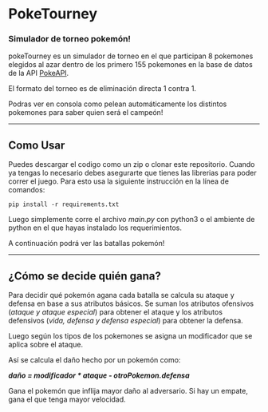 # PokeTourney

### Simulador de torneo pokemón!


pokeTourney es un simulador de torneo en el que participan 8 pokemones elegidos al azar dentro de los
primero 155 pokemones en la base de datos de la API [PokeAPI](https://pokeapi.co/).

El formato del torneo es de eliminación directa 1 contra 1.

Podras ver en consola como pelean automáticamente los distintos pokemones para saber quien será el campeón!

---
## Como Usar
Puedes descargar el codigo como un zip o clonar este repositorio. Cuando ya tengas lo necesario debes asegurarte que tienes las librerias para poder correr el juego. Para esto usa la siguiente instrucción en la línea de comandos:

`pip install -r requirements.txt`

Luego simplemente corre el archivo *main.py* con python3 o el ambiente de python en el que hayas instalado los requerimientos. 

A continuación podrá ver las batallas pokemón!

---

## ¿Cómo se decide quién gana?
Para decidir qué pokemón agana cada batalla se calcula su ataque y defensa en base a sus atributos básicos. Se suman los atributos ofensivos (*ataque y ataque especial*) para obtener el ataque y los atributos defensivos (*vida, defensa y defensa especial*) para obtener la defensa.

Luego según los tipos de los pokemones se asigna un modificador que se aplica sobre el ataque.

Así se calcula el daño hecho por un pokemón como:

***daño = modificador * ataque - otroPokemon.defensa***

Gana el pokemón que inflija mayor daño al adversario. Si hay un empate, gana el que tenga mayor velocidad. 
